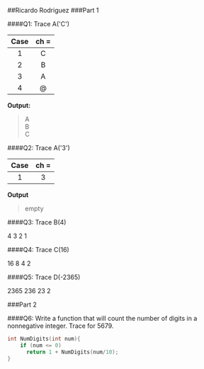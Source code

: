 ##Ricardo Rodriguez
###Part 1

####Q1: Trace A('C')

|Case|ch = |
|:--:|:---:|
|1   |C    |
|2   |B    |
|3   |A    |
|4   |@    |
**Output:**
>A  
>B  
>C

####Q2: Trace A('3')

|Case|ch = |
|:--:|:---:|
|1   |3    |
**Output**
>empty

####Q3: Trace B(4)

4
3
2
1

####Q4: Trace C(16)

16
8
4
2

####Q5: Trace D(-2365)

2365
236
23
2

###Part 2

####Q6: Write a function that will count the number of digits in a nonnegative integer. Trace for 5679.

```cpp
int NumDigits(int num){
    if (num <= 0)
      return 1 + NumDigits(num/10);
}
```


